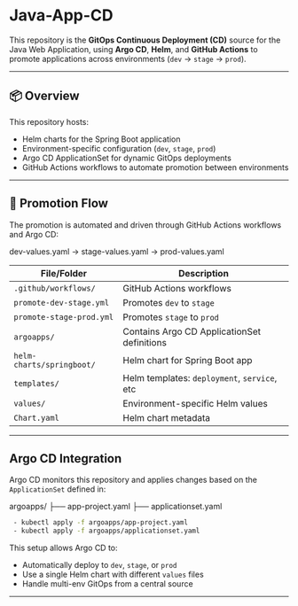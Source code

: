 # Java-App-CD

This repository is the **GitOps Continuous Deployment (CD)** source for the Java Web Application, using **Argo CD**, **Helm**, and **GitHub Actions** to promote applications across environments (`dev` → `stage` → `prod`).

---

## 📦 Overview

This repository hosts:

- Helm charts for the Spring Boot application
- Environment-specific configuration (`dev`, `stage`, `prod`)
- Argo CD ApplicationSet for dynamic GitOps deployments
- GitHub Actions workflows to automate promotion between environments

---

## 🚀 Promotion Flow

The promotion is automated and driven through GitHub Actions workflows and Argo CD:

dev-values.yaml → stage-values.yaml → prod-values.yaml


| File/Folder                     | Description                                  |
|--------------------------------|----------------------------------------------|
| `.github/workflows/`           | GitHub Actions workflows                     |
| `promote-dev-stage.yml`        | Promotes `dev` to `stage`                    |
| `promote-stage-prod.yml`       | Promotes `stage` to `prod`                   |
| `argoapps/`                    | Contains Argo CD ApplicationSet definitions  |
| `helm-charts/springboot/`      | Helm chart for Spring Boot app               |
| `templates/`                   | Helm templates: `deployment`, `service`, etc |
| `values/`                      | Environment-specific Helm values             |
| `Chart.yaml`                   | Helm chart metadata                          |

---

## Argo CD Integration

Argo CD monitors this repository and applies changes based on the `ApplicationSet` defined in:

argoapps/
├── app-project.yaml
├── applicationset.yaml

```bash 
 - kubectl apply -f argoapps/app-project.yaml 
 - kubectl apply -f argoapps/applicationset.yaml
```

This setup allows Argo CD to:

- Automatically deploy to `dev`, `stage`, or `prod`
- Use a single Helm chart with different `values` files
- Handle multi-env GitOps from a central source

---